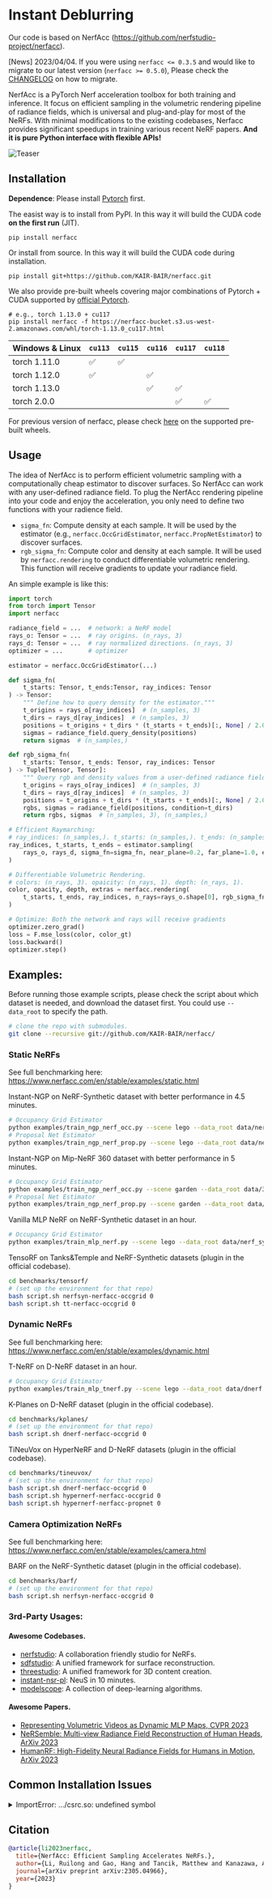 # Instant Deblurring

Our code is based on NerfAcc (https://github.com/nerfstudio-project/nerfacc).

[News] 2023/04/04. If you were using `nerfacc <= 0.3.5` and would like to migrate to our latest version (`nerfacc >= 0.5.0`), Please check the [CHANGELOG](CHANGELOG.md) on how to migrate.

NerfAcc is a PyTorch Nerf acceleration toolbox for both training and inference. It focus on
efficient sampling in the volumetric rendering pipeline of radiance fields, which is 
universal and plug-and-play for most of the NeRFs.
With minimal modifications to the existing codebases, Nerfacc provides significant speedups 
in training various recent NeRF papers.
**And it is pure Python interface with flexible APIs!**

![Teaser](/docs/source/_static/images/teaser.jpg?raw=true)

## Installation

**Dependence**: Please install [Pytorch](https://pytorch.org/get-started/locally/) first.

The easist way is to install from PyPI. In this way it will build the CUDA code **on the first run** (JIT).
```
pip install nerfacc
```

Or install from source. In this way it will build the CUDA code during installation.
```
pip install git+https://github.com/KAIR-BAIR/nerfacc.git
```

We also provide pre-built wheels covering major combinations of Pytorch + CUDA supported by [official Pytorch](https://pytorch.org/get-started/previous-versions/).

```
# e.g., torch 1.13.0 + cu117
pip install nerfacc -f https://nerfacc-bucket.s3.us-west-2.amazonaws.com/whl/torch-1.13.0_cu117.html
```

| Windows & Linux | `cu113` | `cu115` | `cu116` | `cu117` | `cu118` |
|-----------------|---------|---------|---------|---------|---------|
| torch 1.11.0    | ✅      | ✅      |         |         |         |
| torch 1.12.0    | ✅      |         | ✅      |         |         |
| torch 1.13.0    |         |         | ✅      | ✅      |         |
| torch 2.0.0     |         |         |         | ✅      | ✅      |

For previous version of nerfacc, please check [here](https://nerfacc-bucket.s3.us-west-2.amazonaws.com/whl/index.html) on the supported pre-built wheels.

## Usage

The idea of NerfAcc is to perform efficient volumetric sampling with a computationally cheap estimator to discover surfaces.
So NerfAcc can work with any user-defined radiance field. To plug the NerfAcc rendering pipeline into your code and enjoy 
the acceleration, you only need to define two functions with your radience field.

- `sigma_fn`: Compute density at each sample. It will be used by the estimator
  (e.g., `nerfacc.OccGridEstimator`, `nerfacc.PropNetEstimator`) to discover surfaces. 
- `rgb_sigma_fn`: Compute color and density at each sample. It will be used by 
  `nerfacc.rendering` to conduct differentiable volumetric rendering. This function 
  will receive gradients to update your radiance field.

An simple example is like this:

``` python
import torch
from torch import Tensor
import nerfacc 

radiance_field = ...  # network: a NeRF model
rays_o: Tensor = ...  # ray origins. (n_rays, 3)
rays_d: Tensor = ...  # ray normalized directions. (n_rays, 3)
optimizer = ...       # optimizer

estimator = nerfacc.OccGridEstimator(...)

def sigma_fn(
    t_starts: Tensor, t_ends:Tensor, ray_indices: Tensor
) -> Tensor:
    """ Define how to query density for the estimator."""
    t_origins = rays_o[ray_indices]  # (n_samples, 3)
    t_dirs = rays_d[ray_indices]  # (n_samples, 3)
    positions = t_origins + t_dirs * (t_starts + t_ends)[:, None] / 2.0
    sigmas = radiance_field.query_density(positions) 
    return sigmas  # (n_samples,)

def rgb_sigma_fn(
    t_starts: Tensor, t_ends: Tensor, ray_indices: Tensor
) -> Tuple[Tensor, Tensor]:
    """ Query rgb and density values from a user-defined radiance field. """
    t_origins = rays_o[ray_indices]  # (n_samples, 3)
    t_dirs = rays_d[ray_indices]  # (n_samples, 3)
    positions = t_origins + t_dirs * (t_starts + t_ends)[:, None] / 2.0
    rgbs, sigmas = radiance_field(positions, condition=t_dirs)  
    return rgbs, sigmas  # (n_samples, 3), (n_samples,)

# Efficient Raymarching:
# ray_indices: (n_samples,). t_starts: (n_samples,). t_ends: (n_samples,).
ray_indices, t_starts, t_ends = estimator.sampling(
    rays_o, rays_d, sigma_fn=sigma_fn, near_plane=0.2, far_plane=1.0, early_stop_eps=1e-4, alpha_thre=1e-2, 
)

# Differentiable Volumetric Rendering.
# colors: (n_rays, 3). opaicity: (n_rays, 1). depth: (n_rays, 1).
color, opacity, depth, extras = nerfacc.rendering(
    t_starts, t_ends, ray_indices, n_rays=rays_o.shape[0], rgb_sigma_fn=rgb_sigma_fn
)

# Optimize: Both the network and rays will receive gradients
optimizer.zero_grad()
loss = F.mse_loss(color, color_gt)
loss.backward()
optimizer.step()
```

## Examples: 

Before running those example scripts, please check the script about which dataset is needed, and download the dataset first. You could use `--data_root` to specify the path.

```bash
# clone the repo with submodules.
git clone --recursive git://github.com/KAIR-BAIR/nerfacc/
```

### Static NeRFs

See full benchmarking here: https://www.nerfacc.com/en/stable/examples/static.html

Instant-NGP on NeRF-Synthetic dataset with better performance in 4.5 minutes.
``` bash
# Occupancy Grid Estimator
python examples/train_ngp_nerf_occ.py --scene lego --data_root data/nerf_synthetic
# Proposal Net Estimator
python examples/train_ngp_nerf_prop.py --scene lego --data_root data/nerf_synthetic
```

Instant-NGP on Mip-NeRF 360 dataset with better performance in 5 minutes.
``` bash
# Occupancy Grid Estimator
python examples/train_ngp_nerf_occ.py --scene garden --data_root data/360_v2
# Proposal Net Estimator
python examples/train_ngp_nerf_prop.py --scene garden --data_root data/360_v2
```

Vanilla MLP NeRF on NeRF-Synthetic dataset in an hour.
``` bash
# Occupancy Grid Estimator
python examples/train_mlp_nerf.py --scene lego --data_root data/nerf_synthetic
```

TensoRF on Tanks&Temple and NeRF-Synthetic datasets (plugin in the official codebase).
``` bash
cd benchmarks/tensorf/
# (set up the environment for that repo)
bash script.sh nerfsyn-nerfacc-occgrid 0
bash script.sh tt-nerfacc-occgrid 0
```

### Dynamic NeRFs

See full benchmarking here: https://www.nerfacc.com/en/stable/examples/dynamic.html

T-NeRF on D-NeRF dataset in an hour.
``` bash
# Occupancy Grid Estimator
python examples/train_mlp_tnerf.py --scene lego --data_root data/dnerf
```

K-Planes on D-NeRF dataset (plugin in the official codebase).
```bash
cd benchmarks/kplanes/
# (set up the environment for that repo)
bash script.sh dnerf-nerfacc-occgrid 0
```

TiNeuVox on HyperNeRF and D-NeRF datasets (plugin in the official codebase).
```bash
cd benchmarks/tineuvox/
# (set up the environment for that repo)
bash script.sh dnerf-nerfacc-occgrid 0
bash script.sh hypernerf-nerfacc-occgrid 0
bash script.sh hypernerf-nerfacc-propnet 0
```

### Camera Optimization NeRFs

See full benchmarking here: https://www.nerfacc.com/en/stable/examples/camera.html

BARF on the NeRF-Synthetic dataset (plugin in the official codebase).
```bash
cd benchmarks/barf/
# (set up the environment for that repo)
bash script.sh nerfsyn-nerfacc-occgrid 0
```

### 3rd-Party Usages:

#### Awesome Codebases.
- [nerfstudio](https://github.com/nerfstudio-project/nerfstudio): A collaboration friendly studio for NeRFs.
- [sdfstudio](https://autonomousvision.github.io/sdfstudio/): A unified framework for surface reconstruction.
- [threestudio](https://github.com/threestudio-project/threestudio): A unified framework for 3D content creation.
- [instant-nsr-pl](https://github.com/bennyguo/instant-nsr-pl): NeuS in 10 minutes.
- [modelscope](https://github.com/modelscope/modelscope/blob/master/modelscope/models/cv/nerf_recon_acc/network/nerf.py): A collection of deep-learning algorithms.

#### Awesome Papers.
- [Representing Volumetric Videos as Dynamic MLP Maps, CVPR 2023](https://github.com/zju3dv/mlp_maps)
- [NeRSemble: Multi-view Radiance Field Reconstruction of Human Heads, ArXiv 2023](https://tobias-kirschstein.github.io/nersemble/)
- [HumanRF: High-Fidelity Neural Radiance Fields for Humans in Motion, ArXiv 2023](https://synthesiaresearch.github.io/humanrf/)

## Common Installation Issues

<details>
    <summary>ImportError: .../csrc.so: undefined symbol</summary>
    If you are installing a pre-built wheel, make sure the Pytorch and CUDA version matchs with the nerfacc version (nerfacc.__version__).
</details>

## Citation

```bibtex
@article{li2023nerfacc,
  title={NerfAcc: Efficient Sampling Accelerates NeRFs.},
  author={Li, Ruilong and Gao, Hang and Tancik, Matthew and Kanazawa, Angjoo},
  journal={arXiv preprint arXiv:2305.04966},
  year={2023}
}
```
